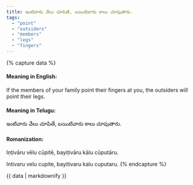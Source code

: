 ```yaml
---
title: ఇంటివారు వేలు చూపితే, బయిటివారు కాలు చూపుతారు.
tags:
  - "point"
  - "outsiders"
  - "members"
  - "legs"
  - "fingers"
---
```


{% capture data %}
#### Meaning in English:
If the members of your family point their fingers at you, the outsiders will point their legs.

#### Meaning in Telugu:
ఇంటివారు వేలు చూపితే, బయిటివారు కాలు చూపుతారు.

#### Romanization:
Iṇṭivāru vēlu cūpitē, bayiṭivāru kālu cūputāru.

Intivaru velu cupite, bayitivaru kalu cuputaru.
{% endcapture %}

{{ data | markdownify }}

